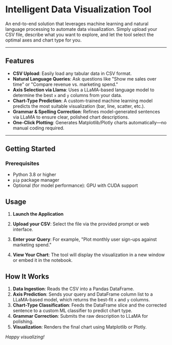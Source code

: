 # Intelligent Data Visualization Tool

An end-to-end solution that leverages machine learning and natural language processing to automate data visualization. Simply upload your CSV file, describe what you want to explore, and let the tool select the optimal axes and chart type for you.

---

##  Features

* **CSV Upload**: Easily load any tabular data in CSV format.
* **Natural Language Queries**: Ask questions like "Show me sales over time" or "Compare revenue vs. marketing spend."
* **Axis Selection via Llama**: Uses a LLaMA-based language model to determine the best `x` and `y` columns from your data.
* **Chart-Type Prediction**: A custom-trained machine learning model predicts the most suitable visualization (bar, line, scatter, etc.).
* **Grammar & Spelling Correction**: Refines model-generated sentences via LLaMA to ensure clear, polished chart descriptions.
* **One-Click Plotting**: Generates Matplotlib/Plotly charts automatically—no manual coding required.

---

##  Getting Started

### Prerequisites

* Python 3.8 or higher
* `pip` package manager
* Optional (for model performance): GPU with CUDA support



## Usage

1. **Launch the Application**

2. **Upload your CSV**: Select the file via the provided prompt or web interface.
3. **Enter your Query**: For example, "Plot monthly user sign-ups against marketing spend."
4. **View Your Chart**: The tool will display the visualization in a new window or embed it in the notebook.





##  How It Works

1. **Data Ingestion**: Reads the CSV into a Pandas DataFrame.
2. **Axis Prediction**: Sends your query and DataFrame column list to a LLaMA-based model, which returns the best-fit `x` and `y` columns.
3. **Chart-Type Classification**: Feeds the DataFrame slice and the corrected sentence to a custom ML classifier to predict chart type.
4. **Grammar Correction**: Submits the raw description to LLaMA for polishing.
5. **Visualization**: Renders the final chart using Matplotlib or Plotly.


*Happy visualizing!*
